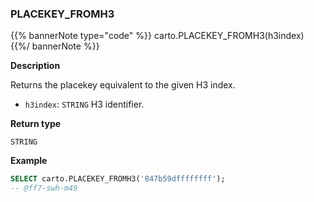 ### PLACEKEY_FROMH3

{{% bannerNote type="code" %}}
carto.PLACEKEY_FROMH3(h3index)
{{%/ bannerNote %}}

**Description**

Returns the placekey equivalent to the given H3 index.

* `h3index`: `STRING` H3 identifier.

**Return type**

`STRING`

**Example**

```sql
SELECT carto.PLACEKEY_FROMH3('847b59dffffffff');
-- @ff7-swh-m49
```